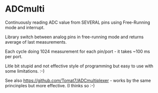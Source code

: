 # ADCmulti

Continuously reading ADC value from SEVERAL pins using Free-Running mode and interrupt.

Library switch between analog pins in free-running mode and returns average of last measurements.

Each cycle doing 1024 measurement for each pin/port - it takes ~100 ms per port.

Litle bit stupid and not effective style of programming but easy to use with some limitations. :-)

See also https://github.com/Tomat7/ADCmultiplexer - works by the same princinples but more effective. (I thinks so :-)
